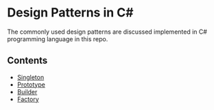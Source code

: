 # Design Patterns in C#

The commonly used design patterns are discussed implemented in C# programming language in this repo.

## Contents

- [Singleton](/DesignPatterns/Singleton/)
- [Prototype](/DesignPatterns/Prototype/)
- [Builder](/DesignPatterns/Builder/)
- [Factory](/DesignPatterns/Factory/)
